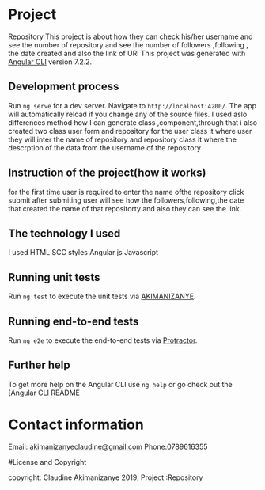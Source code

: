 # Project
Repository
This  project is about how  they can check his/her username and see the number of repository and see the number of followers ,following , the date created  and also the link of URl
This project was generated with [Angular CLI](https://github.com/angular/angular-cli) version 7.2.2.

## Development process

Run `ng serve` for a dev server. Navigate to `http://localhost:4200/`. The app will automatically reload if you change any of the source files.
I used aslo differences  method how  I can generate class ,component,through that i also created two class user form and repository for the user class it where user they will inter  the name of repository and repository class it where the descrption of the data from the username of the repository

## Instruction of the project(how it works)

for the first time user  is required to enter the name ofthe repository
click submit after submiting user will see how  the followers,following,the date that created the name of that repositorty and also they can see the link.


## The technology I used

I used  HTML
SCC styles
Angular js
Javascript
## Running unit tests

Run `ng test` to execute the unit tests via [AKIMANIZANYE](https://AKIMANIZANYE-Project.github.io).

## Running end-to-end tests

Run `ng e2e` to execute the end-to-end tests via [Protractor](http://www.protractortest.org/).

## Further help

To get more help on the Angular CLI use `ng help` or go check out the [Angular CLI README
# Contact information
 Email: akimanizanyeclaudine@gmail.com 
Phone:0789616355

#License and Copyright

copyright: Claudine Akimanizanye 2019,
Project :Repository
